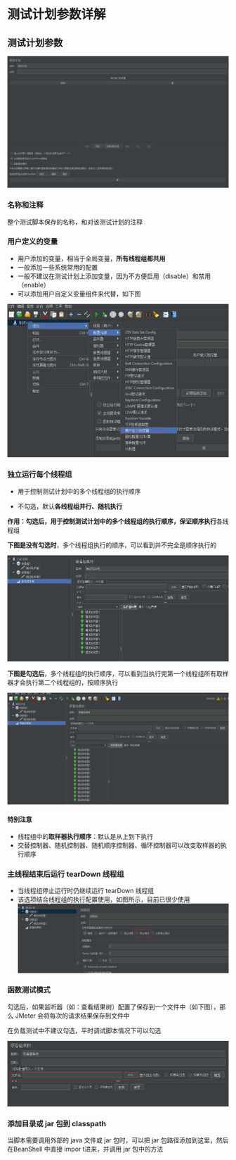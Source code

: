 # 测试计划参数详解

## 测试计划参数

![img](./images/plan1.png)

 

### 名称和注释

 整个测试脚本保存的名称，和对该测试计划的注释 

### 用户定义的变量

- 用户添加的变量，相当于全局变量，**所有线程组都共用**
- 一般添加一些系统常用的配置
- 一般不建议在测试计划上添加变量，因为不方便启用（disable）和禁用（enable）
- 可以添加用户自定义变量组件来代替，如下图

![img](./images/plan2.png)

 

### 独立运行每个线程组

+ 用于控制测试计划中的多个线程组的执行顺序 

+ 不勾选，默认**各线程组并行、随机执行**

**作用：**勾选后，用于控制测试计划中的多个线程组的执行顺序，保证**顺序执行**各线程组

**下图是没有勾选时**，多个线程组执行的顺序，可以看到并不完全是顺序执行的

![img](./images/plan3.png)

 

**下图是勾选后**，多个线程组的执行顺序，可以看到当执行完第一个线程组所有取样器才会执行第二个线程组的，按顺序执行

![img](./images/plan4.png)

 

#### 特别注意

- 线程组中的**取样器执行顺序**：默认是从上到下执行
- 交替控制器、随机控制器、随机顺序控制器、循环控制器可以改变取样器的执行顺序

### 主线程结束后运行 tearDown 线程组
+ 当线程组停止运行时仍继续运行 tearDown 线程组
+ 该选项结合线程组的执行配置使用，如图所示，目前已很少使用
![plan5](./images/plan5.png)

### 函数测试模式

勾选后，如果监听器（如：查看结果树）配置了保存到一个文件中（如下图），那么 JMeter 会将每次的请求结果保存到文件中

在负载测试中不建议勾选，平时调试脚本情况下可以勾选

![img](./images/plan6.png)



### 添加目录或 jar 包到 classpath

当脚本需要调用外部的 java 文件或 jar 包时，可以把 jar 包路径添加到这里，然后在BeanShell 中直接 impor t进来，并调用 jar 包中的方法